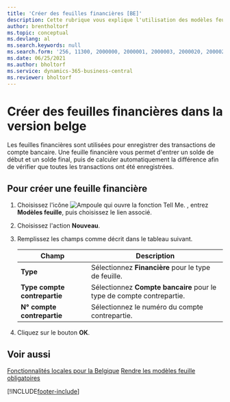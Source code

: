```yaml
---
title: 'Créer des feuilles financières [BE]'
description: Cette rubrique vous explique l'utilisation des modèles feuille pour créer des feuilles financières dans la version belge de Business Central.
author: brentholtorf
ms.topic: conceptual
ms.devlang: al
ms.search.keywords: null
ms.search.form: '256, 11300, 2000000, 2000001, 2000003, 2000020, 2000021, 2000022'
ms.date: 06/25/2021
ms.author: bholtorf
ms.service: dynamics-365-business-central
ms.reviewer: bholtorf
---
```

# <a name="create-financial-journals-in-the-belgian-version"></a>Créer des feuilles financières dans la version belge

Les feuilles financières sont utilisées pour enregistrer des transactions de compte bancaire. Une feuille financière vous permet d'entrer un solde de début et un solde final, puis de calculer automatiquement la différence afin de vérifier que toutes les transactions ont été enregistrées.  

## <a name="to-create-a-financial-journal"></a>Pour créer une feuille financière

1. Choisissez l'icône ![Ampoule qui ouvre la fonction Tell Me.](../../media/ui-search/search_small.png "Dites-moi ce que vous voulez faire") , entrez **Modèles feuille**, puis choisissez le lien associé.  
2. Choisissez l'action **Nouveau**.  
3. Remplissez les champs comme décrit dans le tableau suivant.  

    |Champ|Description|  
    |---------------------------------|---------------------------------------|  
    |**Type**|Sélectionnez **Financière** pour le type de feuille.|  
    |**Type compte contrepartie**|Sélectionnez **Compte bancaire** pour le type de compte contrepartie.|  
    |**N° compte contrepartie**|Sélectionnez le numéro du compte contrepartie.|  

4. Cliquez sur le bouton **OK**.  

## <a name="see-also"></a>Voir aussi

[Fonctionnalités locales pour la Belgique](belgium-local-functionality.md)
[Rendre les modèles feuille obligatoires](specify-journal-template-mandatory.md)  

[!INCLUDE[footer-include](../../includes/footer-banner.md)]
